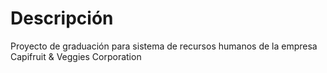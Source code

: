 # Descripción

Proyecto de graduación para sistema de recursos humanos de la empresa Capifruit & Veggies Corporation